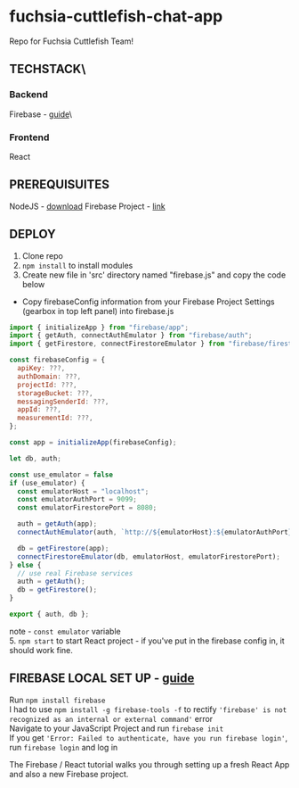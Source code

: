 # fuchsia-cuttlefish-chat-app
Repo for Fuchsia Cuttlefish Team!


## TECHSTACK\
### Backend
Firebase - [guide](https://www.freecodecamp.org/news/building-a-real-time-chat-app-with-reactjs-and-firebase/)\
### Frontend
React


## PREREQUISUITES
NodeJS - [download](https://nodejs.org/en)
Firebase Project - [link](https://firebase.google.com/)

## DEPLOY
1. Clone repo
2. `npm install` to install modules
3. Create new file in 'src' directory named "firebase.js" and copy the code below
- Copy firebaseConfig information from your Firebase Project Settings (gearbox in top left panel) into firebase.js
```javascript
import { initializeApp } from "firebase/app";
import { getAuth, connectAuthEmulator } from "firebase/auth";
import { getFirestore, connectFirestoreEmulator } from "firebase/firestore";

const firebaseConfig = {
  apiKey: ???,
  authDomain: ???,
  projectId: ???,
  storageBucket: ???,
  messagingSenderId: ???,
  appId: ???,
  measurementId: ???,
};

const app = initializeApp(firebaseConfig);

let db, auth;

const use_emulator = false
if (use_emulator) {
  const emulatorHost = "localhost";
  const emulatorAuthPort = 9099;
  const emulatorFirestorePort = 8080;

  auth = getAuth(app);
  connectAuthEmulator(auth, `http://${emulatorHost}:${emulatorAuthPort}`);

  db = getFirestore(app);
  connectFirestoreEmulator(db, emulatorHost, emulatorFirestorePort);
} else {
  // use real Firebase services
  auth = getAuth();
  db = getFirestore();
}

export { auth, db };
```
note - `const emulator` variable\
5. `npm start` to start React project - if you've put in the firebase config in, it should work fine.

## FIREBASE LOCAL SET UP - [guide](https://firebase.google.com/docs/emulator-suite)
Run `npm install firebase`\
I had to use `npm install -g firebase-tools -f` to rectify `'firebase' is not recognized as an internal or external command'` error\
Navigate to your JavaScript Project and run `firebase init`\
If you get `'Error: Failed to authenticate, have you run firebase login'`, run `firebase login` and log in


The Firebase / React tutorial walks you through setting up a fresh React App and also a new Firebase project.
